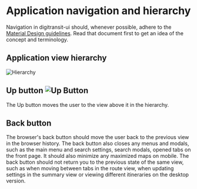 # Application navigation and hierarchy

Navigation in digitransit-ui should, whenever possible, adhere to the [Material Design guidelines](https://material.io/guidelines/patterns/navigation.html#navigation-up-back-buttons). Read that document first to get an idea of the concept and terminology.

## Application view hierarchy

![Hierarchy](https://raw.githubusercontent.com/HSLdevcom/digitransit-ui/master/docs/images/hierarchy.png)

## Up button ![Up Button](https://raw.githubusercontent.com/HSLdevcom/digitransit-ui/master/docs/images/up.png)
The Up button moves the user to the view above it in the hierarchy.

## Back button
The browser's back button should move the user back to the previous view in the browser history. The back button also closes any menus and modals, such as the main menu and search settings, search modals, opened tabs on the front page. It should also minimize any maximized maps on mobile. The back button should not return you to the previous state of the same view, such as when moving between tabs in the route view, when updating settings in the summary view or viewing different itineraries on the desktop version.
